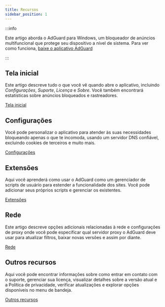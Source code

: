 ```yaml
---
title: Recursos
sidebar_position: 1
---
```


:::info

Este artigo aborda o AdGuard para Windows, um bloqueador de anúncios multifuncional que protege seu dispositivo a nível de sistema. Para ver como funciona, [baixe o aplicativo AdGuard](https://agrd.io/download-kb-adblock)

:::

## Tela inicial

Este artigo descreve tudo o que você vê quando abre o aplicativo, incluindo _Configurações_, _Suporte_, _Licença_ e _Sobre_. Você também encontrará estatísticas sobre anúncios bloqueados e rastreadores.

[Tela inicial](/adguard-for-windows/features/home-screen/)

## Configurações

Você pode personalizar o aplicativo para atender às suas necessidades bloqueando apenas o que te incomoda, usando um servidor DNS confiável, excluindo cookies de terceiros e muito mais.

[Configurações](/adguard-for-windows/features/settings/)

## Extensões

Aqui você aprenderá como usar o AdGuard como um gerenciador de scripts de usuário para estender a funcionalidade dos sites. Você pode adicionar seus próprios scripts e gerenciar os existentes.

[Extensões](/adguard-for-windows/features/extensions/)

## Rede

Este artigo descreve opções adicionais relacionadas à rede e configurações de proxy onde você pode especificar qual servidor proxy o AdGuard deve usar para atualizar filtros, baixar novas versões e assim por diante.

[Rede](/adguard-for-windows/features/network/)

## Outros recursos

Aqui você pode encontrar informações sobre como entrar em contato com o suporte, gerenciar sua licença, visualizar detalhes sobre a versão atual e a Política de privacidade, verificar atualizações e explorar opções disponíveis no menu de bandeja.

[Outros recursos](/adguard-for-windows/features/others/)
